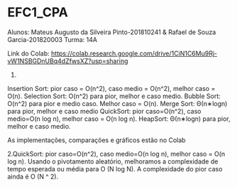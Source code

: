 # EFC1_CPA
Alunos: Mateus Augusto da Silveira Pinto-201810241 & Rafael de Souza Garcia-201820003
Turma: 14A

Link do Colab: https://colab.research.google.com/drive/1CiN1C6Mu9Rj-vW1NSBGDnUBq4dZfwsXZ?usp=sharing

1.
Insertion Sort: pior caso = O(n^2), caso medio = O(n^2), melhor caso = O(n).
Selection Sort: O(n^2) para pior, melhor e caso medio.
Bubble Sort: O(n^2) para pior e medio caso. Melhor caso = O(n).
Merge Sort: Θ(n∗logn) para pior, melhor e caso medio
QuickSort: pior caso=O(n^2), caso medio=O(n log n), melhor caso = O(n log n).
HeapSort: Θ(n∗logn) para pior, melhor e caso medio.

As implementações, comparações e gráficos estão no Colab

2.QuickSort: pior caso=O(n^2), caso medio=O(n log n), melhor caso = O(n log n).
Usando o pivotamento aleatório, melhoramos a complexidade de tempo esperada ou média para O (N log N). A complexidade do pior caso ainda é O (N ^ 2).
